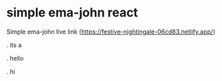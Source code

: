 # simple ema-john react 

Simple ema-john live link (https://festive-nightingale-06cd83.netlify.app/)

. its a 

. hello

. hi





